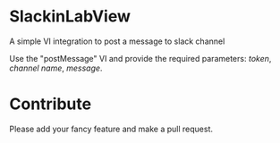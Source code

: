 # SlackinLabView
A simple VI integration to post a message to slack channel

Use the "postMessage" VI and provide the required parameters: *token*, *channel name*, *message*.

# Contribute
Please add your fancy feature and make a pull request.
